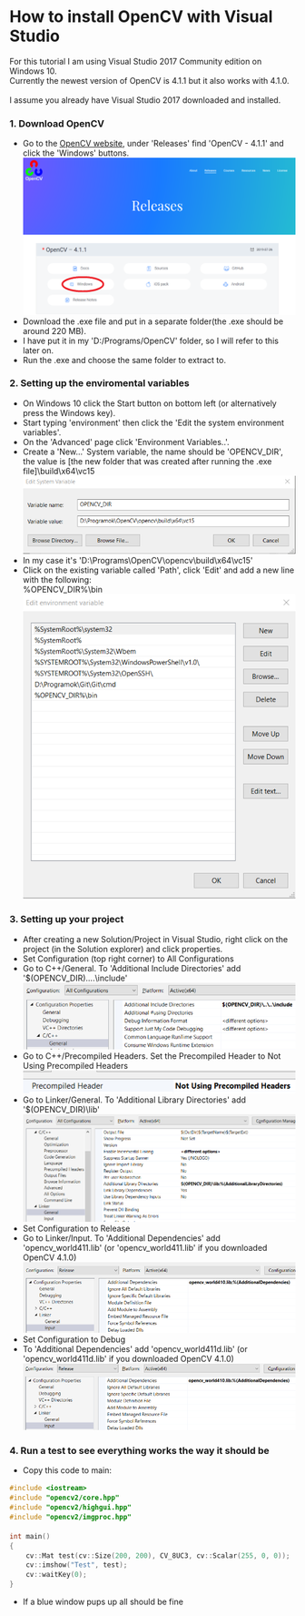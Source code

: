 # How to install OpenCV with Visual Studio

For this tutorial I am using Visual Studio 2017 Community edition on Windows 10.<br/>
Currently the newest version of OpenCV is 4.1.1 but it also works with 4.1.0.</br>
<br/>
I assume you already have Visual Studio 2017 downloaded and installed.<br/>

### 1. Download OpenCV

- Go to the [OpenCV website](https://opencv.org/releases/), under 'Releases' find 'OpenCV - 4.1.1' and click the 'Windows' buttons.<br/>
![OpenCV site](images/1.png)
- Download the .exe file and put in a separate folder(the .exe should be around 220 MB).<br/>
- I have put it in my 'D:/Programs/OpenCV' folder, so I will refer to this later on.<br/>
- Run the .exe and choose the same folder to extract to.<br/>

### 2. Setting up the enviromental variables

- On Windows 10 click the Start button on bottom left (or alternatively press the Windows key).<br/>
- Start typing 'environment' then click the 'Edit the system environment variables'.<br/>
- On the 'Advanced' page click 'Environment Variables..'. <br/>
- Create a 'New...' System variable, the name should be 'OPENCV_DIR', the value is [the new folder that was created after running the .exe file]\build\x64\vc15<br/>
![](images/2.png)
- In my case it's 'D:\Programs\OpenCV\opencv\build\x64\vc15'<br/>
- Click on the existing variable called 'Path', click 'Edit' and add a new line with the following:<br/>
%OPENCV_DIR%\bin <br/>
![](images/3.png)

### 3. Setting up your project

- After creating a new Solution/Project in Visual Studio, right click on the project (in the Solution explorer) and click properties.<br/>
- Set Configuration (top right corner) to All Configurations
- Go to C++/General. To 'Additional Include Directories' add '$(OPENCV_DIR)\..\..\include'
![](images/4.png)
- Go to C++/Precompiled Headers. Set the Precompiled Header to Not Using Precompiled Headers
![](images/5.png)
- Go to Linker/General. To 'Additional Library Directories' add '$(OPENCV_DIR)\lib'
![](images/6.png)
- Set Configuration to Release
- Go to Linker/Input. To 'Additional Dependencies' add 'opencv_world411.lib' (or 'opencv_world411.lib' if you downloaded OpenCV 4.1.0)
![](images/7.png)
- Set Configuration to Debug
- To 'Additional Dependencies' add 'opencv_world411d.lib' (or 'opencv_world411d.lib' if you downloaded OpenCV 4.1.0)
![](images/8.png)

### 4. Run a test to see everything works the way it should be

- Copy this code to main:
```C++
#include <iostream>
#include "opencv2/core.hpp"
#include "opencv2/highgui.hpp"
#include "opencv2/imgproc.hpp"

int main()
{
	cv::Mat test(cv::Size(200, 200), CV_8UC3, cv::Scalar(255, 0, 0));
	cv::imshow("Test", test);
	cv::waitKey(0);
}
```
- If a blue window pups up all should be fine
